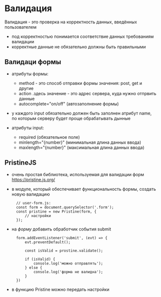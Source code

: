# Валидация
Валидация - это проверка на корректность данных, введённых пользователем
* под корректностью понимается соответствие данных требованиям валидации
* корректные данные не обязательно должны быть правильными

## Валидаци формы
* атрибуты формы:
	- method - это способ отправки формы
		значения: post, get и другие
	- action  .здесь значение - это адрес сервера, куда нужно отпрвить данные
	- autocomplete="on/off" (автозаполнение формы)

* у каждого input обязательно должен быть заполнен атрибут name, по которым серверу будет проще обрабатывать дынные	
* атрибуты input:
	- required (обязательное поле)
	- minlength="{number}" (минимальная длина данных ввода)
	- maxlength="{number}" (максимальная длина данных ввода)


## PristineJS 
* очень простая библиотека, используемая для валидации форм
<a href="https://pristine.js.org/">https://pristine.js.org/</a>

* в модуле, который обеспечивает функциональность формы, создать новую валидацию

		// user-form.js:
		const form = document.querySelector('.form');
		const pristine = new Pristine(form, {
			// настройки
		});

* на <i>форму</i> добавить обработчик события submit

		form.addEventListener('submit', (evt) => {
			evt.preventDefault();

			const isValid = prostine.validate();

			if (isValid) {
				console.log('можно отправлять');
			} else {
				console.log('форма не валидна');
			}
		})

* в функцию Pristine можно передать настройки
